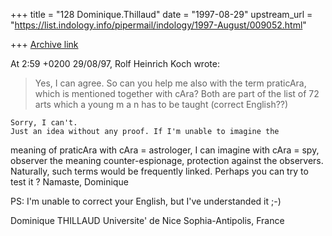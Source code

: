 +++
title = "128 Dominique.Thillaud"
date = "1997-08-29"
upstream_url = "https://list.indology.info/pipermail/indology/1997-August/009052.html"

+++
[Archive link](https://list.indology.info/pipermail/indology/1997-August/009052.html)

At 2:59 +0200 29/08/97, Rolf Heinrich Koch wrote:
>Yes, I can agree. So can you help me also with the term praticAra, which is
>mentioned together with cAra? Both are part of the list of 72 arts which a
>young m a n has to be taught (correct English??)

	Sorry, I can't.
	Just an idea without any proof. If I'm unable to imagine the
meaning of praticAra with cAra = astrologer, I can imagine with cAra = spy,
observer the meaning counter-espionage, protection against the observers.
Naturally, such terms would be frequently linked. Perhaps you can try to
test it ?
	Namaste,
Dominique

PS: I'm unable to correct your English, but I've understanded it ;-)

Dominique THILLAUD
Universite' de Nice Sophia-Antipolis, France






